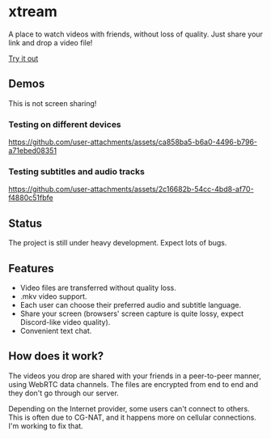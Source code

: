 # xtream
A place to watch videos with friends, without loss of quality. Just share your link and drop a video file!

[Try it out](https://xtream.chabal.es)

## Demos
This is not screen sharing!

### Testing on different devices
https://github.com/user-attachments/assets/ca858ba5-b6a0-4496-b796-a71ebed08351

### Testing subtitles and audio tracks
https://github.com/user-attachments/assets/2c16682b-54cc-4bd8-af70-f4880c51fbfe

## Status
The project is still under heavy development. Expect lots of bugs.

## Features
- Video files are transferred without quality loss.
- .mkv video support.
- Each user can choose their preferred audio and subtitle language.
- Share your screen (browsers' screen capture is quite lossy, expect Discord-like video quality).
- Convenient text chat.

## How does it work?
The videos you drop are shared with your friends in a peer-to-peer manner, using WebRTC data channels. The files are encrypted from end to end and they don't go through our server.

Depending on the Internet provider, some users can't connect to others. This is often due to CG-NAT, and it happens more on cellular connections. I'm working to fix that.
